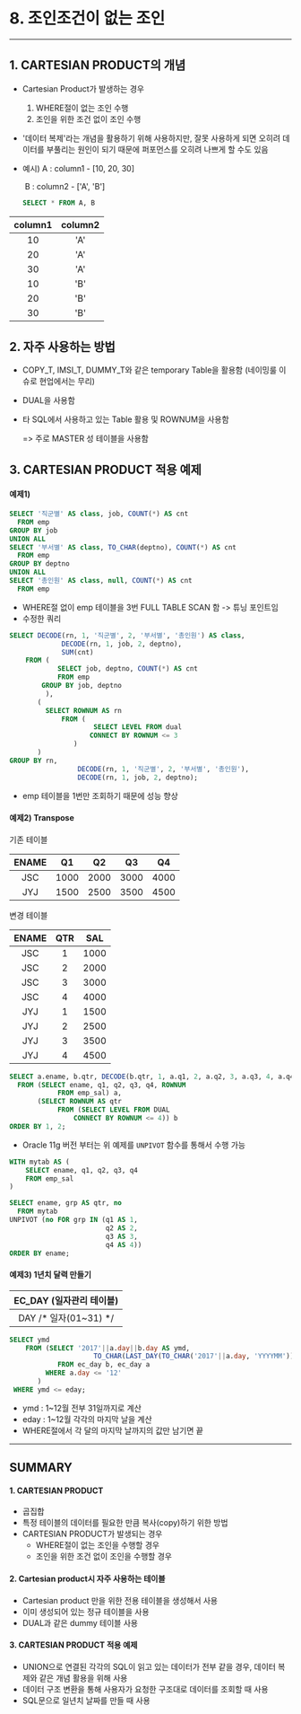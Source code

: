 # 8. 조인조건이 없는 조인

---

## 1. CARTESIAN PRODUCT의 개념

- Cartesian Product가 발생하는 경우

  1. WHERE절이 없는 조인 수행
  2. 조인을 위한 조건 없이 조인 수행

- '데이터 복제'라는 개념을 활용하기 위해 사용하지만, 잘못 사용하게 되면 오히려 데이터를 부풀리는 원인이 되기 때문에 퍼포먼스를 오히려 나쁘게 할 수도 있음

- 예시) A : column1 - [10, 20, 30]

  ​	B : column2 -  ['A', 'B']

  ```sql
  SELECT * FROM A, B
  ```

| column1 | column2 |
| :-----: | :-----: |
|   10    |   'A'   |
|   20    |   'A'   |
|   30    |   'A'   |
|   10    |   'B'   |
|   20    |   'B'   |
|   30    |   'B'   |



## 2. 자주 사용하는 방법

- COPY_T, IMSI_T, DUMMY_T와 같은 temporary Table을 활용함 (네이밍룰 이슈로 현업에서는 무리)

- DUAL을 사용함

- 타 SQL에서 사용하고 있는 Table 활용 및 ROWNUM을 사용함

  => 주로 MASTER 성 테이블을 사용함



## 3. CARTESIAN PRODUCT 적용 예제

#### 예제1)

```sql
SELECT '직군별' AS class, job, COUNT(*) AS cnt
  FROM emp
GROUP BY job
UNION ALL
SELECT '부서별' AS class, TO_CHAR(deptno), COUNT(*) AS cnt
  FROM emp
GROUP BY deptno
UNION ALL
SELECT '총인원' AS class, null, COUNT(*) AS cnt
  FROM emp
```

- WHERE절 없이 emp 테이블을 3번 FULL TABLE SCAN 함 -> 튜닝 포인트임
- 수정한 쿼리

```sql
SELECT DECODE(rn, 1, '직군별', 2, '부서별', '총인원') AS class,
			 DECODE(rn, 1, job, 2, deptno),
			 SUM(cnt)
	FROM (
    		SELECT job, deptno, COUNT(*) AS cnt
       		FROM emp
        GROUP BY job, deptno
  		 ),
       (
         SELECT ROWNUM AS rn
        	 FROM (
             		 SELECT LEVEL FROM dual
                	CONNECT BY ROWNUM <= 3
                )
       )
GROUP BY rn,
				 DECODE(rn, 1, '직군별', 2, '부서별', '총인원'),
			 	 DECODE(rn, 1, job, 2, deptno);
```

- emp 테이블을 1번만 조회하기 때문에 성능 향상



#### 예제2) Transpose

기존 테이블

| ENAME |  Q1  |  Q2  |  Q3  |  Q4  |
| :---: | :--: | :--: | :--: | :--: |
|  JSC  | 1000 | 2000 | 3000 | 4000 |
|  JYJ  | 1500 | 2500 | 3500 | 4500 |

변경 테이블

| ENAME | QTR  | SAL  |
| :---: | :--: | :--: |
|  JSC  |  1   | 1000 |
|  JSC  |  2   | 2000 |
|  JSC  |  3   | 3000 |
|  JSC  |  4   | 4000 |
|  JYJ  |  1   | 1500 |
|  JYJ  |  2   | 2500 |
|  JYJ  |  3   | 3500 |
|  JYJ  |  4   | 4500 |

```sql
SELECT a.ename, b.qtr, DECODE(b.qtr, 1, a.q1, 2, a.q2, 3, a.q3, 4, a.q4) AS sl
  FROM (SELECT ename, q1, q2, q3, q4, ROWNUM
       		FROM emp_sal) a,
       (SELECT ROWNUM AS qtr
       		FROM (SELECT LEVEL FROM DUAL
               	CONNECT BY ROWNUM <= 4)) b
ORDER BY 1, 2;
```

- Oracle 11g 버전 부터는 위 예제를 `UNPIVOT` 함수를 통해서 수행 가능

```sql
WITH mytab AS (
	SELECT ename, q1, q2, q3, q4
    FROM emp_sal
)

SELECT ename, grp AS qtr, no
  FROM mytab
UNPIVOT (no FOR grp IN (q1 AS 1,
                        q2 AS 2,
                        q3 AS 3,
                        q4 AS 4))
ORDER BY ename;
```



#### 예제3) 1년치 달력 만들기

| EC_DAY (일자관리 테이블) |
| :----------------------: |
|  DAY /* 일자(01~31) */   |

```sql
SELECT ymd
	FROM (SELECT '2017'||a.day||b.day AS ymd,
       				 TO_CHAR(LAST_DAY(TO_CHAR('2017'||a.day, 'YYYYMM')), 'YYYYMMDD') AS eday
       		FROM ec_day b, ec_day a
         WHERE a.day <= '12'
       )
 WHERE ymd <= eday;
```

- ymd : 1~12월 전부 31일까지로 계산
- eday : 1~12월 각각의 마지막 날을 계산
- WHERE절에서 각 달의 마지막 날까지의 값만 남기면 끝

---

## SUMMARY

#### 1. CARTESIAN PRODUCT

- 곱집합
- 특정 테이블의 데이터를 필요한 만큼 복사(copy)하기 위한 방법
- CARTESIAN PRODUCT가 발생되는 경우
  - WHERE절이 없는 조인을 수행할 경우
  - 조인을 위한 조건 없이 조인을 수행할 경우



#### 2. Cartesian product시 자주 사용하는 테이블

- Cartesian product 만을 위한 전용 테이블을 생성해서 사용
- 이미 생성되어 있는 정규 테이블을 사용
- DUAL과 같은 dummy 테이블 사용



#### 3. CARTESIAN PRODUCT 적용 예제

- UNION으로 연결된 각각의 SQL이 읽고 있는 데이터가 전부 같을 경우, 데이터 복제와 같은 개념 활용을 위해 사용
- 데이터 구조 변환을 통해 사용자가 요청한 구조대로 데이터를 조회할 때 사용
- SQL문으로 일년치 날짜를 만들 때 사용



